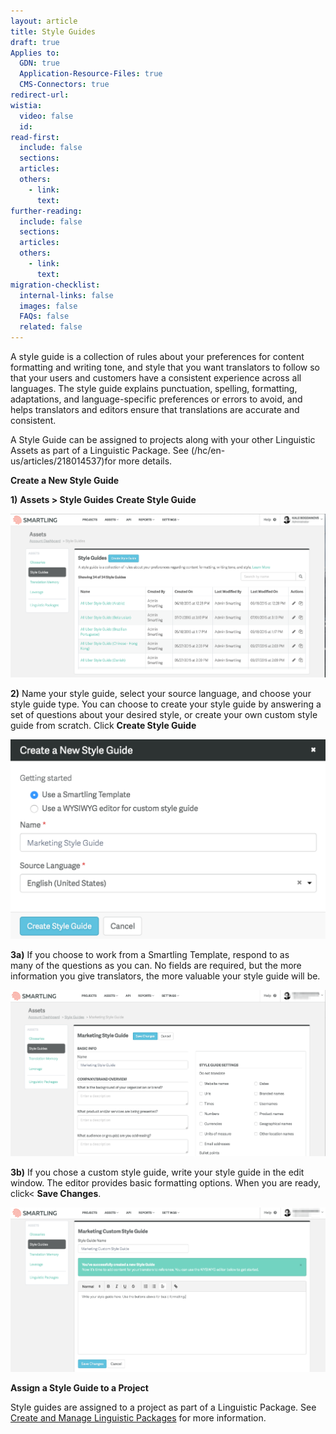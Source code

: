 ```yaml
---
layout: article
title: Style Guides
draft: true
Applies to:
  GDN: true
  Application-Resource-Files: true
  CMS-Connectors: true
redirect-url:
wistia:
  video: false
  id:
read-first:
  include: false
  sections:
  articles:
  others:
    - link:
      text:
further-reading:
  include: false
  sections:
  articles:
  others:
    - link:
      text:
migration-checklist:
  internal-links: false
  images: false
  FAQs: false
  related: false
---
```



A style guide is a collection of rules about your preferences for content formatting and writing tone, and style that you want translators to follow so that your users and customers have a consistent experience across all languages. The style guide explains punctuation, spelling, formatting, adaptations, and language-specific preferences or errors to avoid, and helps translators and editors ensure that translations are accurate and consistent.

A Style Guide can be assigned to projects along with your other Linguistic Assets as part of a Linguistic Package. See (/hc/en-us/articles/218014537)for more details.

**Create a New Style Guide**

**1)** **Assets &gt; Style Guides** **Create Style Guide**

![](/uploads/versions/style-guides1---x----1999-1037x---.png)

**2)**&nbsp;Name your style guide, select your source language, and choose your style guide type. You can choose to create your style guide by answering a set of questions about your desired style, or create your own custom style guide from scratch. Click **Create Style Guide**

![](/uploads/versions/styleguides2---x----1142-724x---.png)

**3a)** If you choose to work from a Smartling Template, respond to as
<br>many of the questions as you can. No fields are required, but the more information you give translators, the more valuable your style guide will be.

![](/uploads/versions/styleguides3---x----1999-1053x---.png)

**3b)** If you chose a custom style guide, write your style guide in the edit window. The editor provides basic formatting options. When you are ready, click&lt; **Save Changes**.

![](/uploads/versions/styleguide3b---x----1999-1043x---.png)

**Assign a Style Guide to a Project**

Style guides are assigned to a project as part of a Linguistic Package. See [Create and Manage Linguistic Packages](/hc/en-us/articles/218014537) for more information.